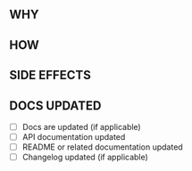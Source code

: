 ## WHY

<!--
Provide a brief description of the problem you're solving or the feature you're adding.
Explain the motivation behind the change and why it's necessary.
-->

## HOW

<!--
Explain the approach you've taken to solve the problem or implement the feature.
Describe any key decisions or trade-offs made during development.
-->

## SIDE EFFECTS

<!--
List any potential side effects or changes to the system that may arise due to this PR.
This can include changes to performance, behavior, or any impacted areas of the codebase.
-->

## DOCS UPDATED

- [ ] Docs are updated (if applicable)
- [ ] API documentation updated
- [ ] README or related documentation updated
- [ ] Changelog updated (if applicable)
